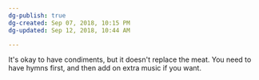 ```yaml
---
dg-publish: true
dg-created: Sep 07, 2018, 10:15 PM
dg-updated: Sep 12, 2018, 10:44 AM

---
```


It's okay to have condiments, but it doesn't replace the meat. You need to have hymns first, and then add on extra music if you want.


